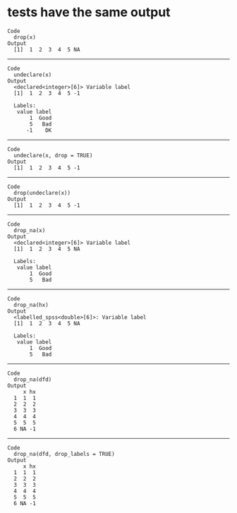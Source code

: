 # tests have the same output

    Code
      drop(x)
    Output
      [1]  1  2  3  4  5 NA

---

    Code
      undeclare(x)
    Output
      <declared<integer>[6]> Variable label
      [1]  1  2  3  4  5 -1
      
      Labels:
       value label
           1  Good
           5   Bad
          -1    DK

---

    Code
      undeclare(x, drop = TRUE)
    Output
      [1]  1  2  3  4  5 -1

---

    Code
      drop(undeclare(x))
    Output
      [1]  1  2  3  4  5 -1

---

    Code
      drop_na(x)
    Output
      <declared<integer>[6]> Variable label
      [1]  1  2  3  4  5 NA
      
      Labels:
       value label
           1  Good
           5   Bad

---

    Code
      drop_na(hx)
    Output
      <labelled_spss<double>[6]>: Variable label
      [1]  1  2  3  4  5 NA
      
      Labels:
       value label
           1  Good
           5   Bad

---

    Code
      drop_na(dfd)
    Output
         x hx
      1  1  1
      2  2  2
      3  3  3
      4  4  4
      5  5  5
      6 NA -1

---

    Code
      drop_na(dfd, drop_labels = TRUE)
    Output
         x hx
      1  1  1
      2  2  2
      3  3  3
      4  4  4
      5  5  5
      6 NA -1

